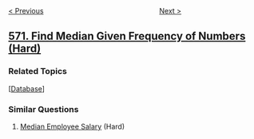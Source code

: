 <!--|This file generated by command(leetcode description); DO NOT EDIT.    |-->
<!--+----------------------------------------------------------------------+-->
<!--|@author    openset <openset.wang@gmail.com>                           |-->
<!--|@link      https://github.com/openset                                 |-->
<!--|@home      https://github.com/openset/leetcode                        |-->
<!--+----------------------------------------------------------------------+-->

[< Previous](../managers-with-at-least-5-direct-reports "Managers with at Least 5 Direct Reports")
　　　　　　　　　　　　　　　　
[Next >](../subtree-of-another-tree "Subtree of Another Tree")

## [571. Find Median Given Frequency of Numbers (Hard)](https://leetcode.com/problems/find-median-given-frequency-of-numbers "给定数字的频率查询中位数")



### Related Topics
  [[Database](../../tag/database/README.md)]

### Similar Questions
  1. [Median Employee Salary](../median-employee-salary) (Hard)
